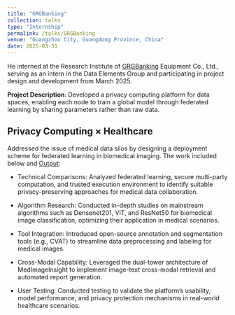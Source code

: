 ```yaml
---
title: "GRGBanking"
collection: talks
type: "Internship"
permalink: /talks/GRGBanking
venue: "Guangzhou City, Guangdong Province, China"
date: 2025-03-31
---
```


He interned at the Research Institute of [GRGBanking](https://global.grgbanking.com/en/) Equipment Co., Ltd., serving as an intern in the Data Elements Group and participating in project design and development from March 2025.


**Project Description**: Developed a privacy computing platform for data spaces, enabling each node to train a global model through federated learning by sharing parameters rather than raw data.  

## Privacy Computing × Healthcare  

Addressed the issue of medical data silos by designing a deployment scheme for federated learning in biomedical imaging. The work included below and [Output](https://mailbnueducn-my.sharepoint.com/:f:/g/personal/sjs_mail_bnu_edu_cn/EqTgQo1_j6lBhtCUP8fWFLUB8V8oGC0RGahZgyzrtc1XMw?e=gqtXCp):  

- Technical Comparisons: Analyzed federated learning, secure multi-party computation, and trusted execution environment to identify suitable privacy-preserving approaches for medical data collaboration.  

- Algorithm Research: Conducted in-depth studies on mainstream algorithms such as Densenet201, ViT, and ResNet50 for biomedical image classification, optimizing their application in medical scenarios.  

- Tool Integration: Introduced open-source annotation and segmentation tools (e.g., CVAT) to streamline data preprocessing and labeling for medical images.  

- Cross-Modal Capability: Leveraged the dual-tower architecture of MedImageInsight to implement image-text cross-modal retrieval and automated report generation.  

- User Testing: Conducted testing to validate the platform’s usability, model performance, and privacy protection mechanisms in real-world healthcare scenarios.


